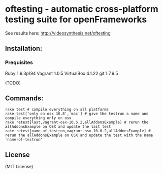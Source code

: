 # oftesting - automatic cross-platform testing suite for openFrameworks

See results here: http://videosynthesis.net/oftesting

## Installation:

### Prequisites

Ruby 1.9.3p194
Vagrant 1.0.5
VirtualBox 4.1.22
git 1.7.9.5

(TODO)

## Commands:

    rake test # compile everything on all platforms
    rake test['only on osx 10.8','mac'] # give the testrun a name and compile everything only on osx
    rake retest[last,vagrant-osx-10.6.2,allAddonsExample] # rerun the allAddonsExample on OSX and update the last test
    rake retest[name-of-testrun,vagrant-osx-10.6.2,allAddonsExample] # rerun the allAddonsExample on OSX and update the test with the name 'name-of-testrun'


## License

(MIT License)
